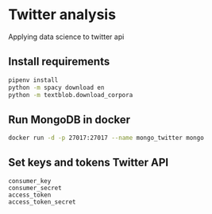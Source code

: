 # Twitter analysis
Applying data science to twitter api

## Install requirements

```bash
pipenv install
python -m spacy download en
python -m textblob.download_corpora
```
## Run MongoDB in docker

```bash
docker run -d -p 27017:27017 --name mongo_twitter mongo
```

## Set keys and tokens Twitter API
```
consumer_key
consumer_secret
access_token
access_token_secret
```